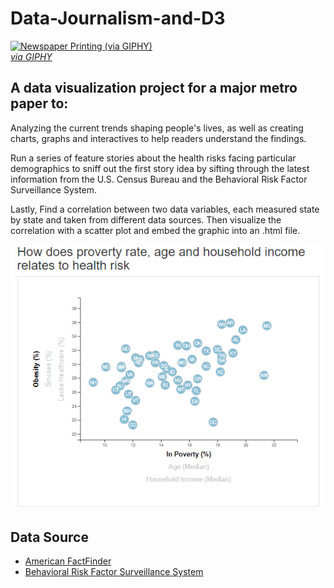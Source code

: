 # Data-Journalism-and-D3

<a target='_blank' href="https://giphy.com/gifs/newspaper-press-v2xIous7mnEYg"><img alt='Newspaper Printing (via GIPHY)' src="http://i.giphy.com/v2xIous7mnEYg.gif" /> <br><em>via GIPHY</em></a>

## A data visualization project for a major metro paper to:

Analyzing the current trends shaping people's lives, as well as creating charts, graphs and interactives to help readers understand the findings.

Run a series of feature stories about the health risks facing particular demographics to sniff out the first story idea by sifting through the latest information from the U.S. Census Bureau and the Behavioral Risk Factor Surveillance System.

Lastly, Find a correlation between two data variables, each measured state by state and taken from different data sources. Then visualize the correlation with a scatter plot and embed the graphic into an .html file.

![alt text](https://raw.githubusercontent.com/david880110/Data-Journalism-and-D3/master/image/img.png)


## Data Source
* [American FactFinder](http://factfinder.census.gov/faces/nav/jsf/pages/searchresults.xhtml)
* [Behavioral Risk Factor Surveillance System](https://chronicdata.cdc.gov/Behavioral-Risk-Factors/BRFSS-2014-Overall/5ra3-ixqq)

